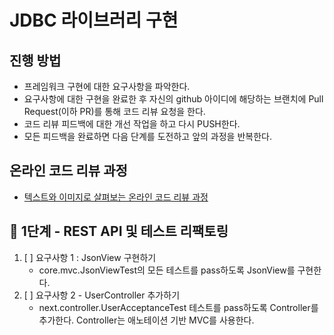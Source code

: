 # JDBC 라이브러리 구현
## 진행 방법
* 프레임워크 구현에 대한 요구사항을 파악한다.
* 요구사항에 대한 구현을 완료한 후 자신의 github 아이디에 해당하는 브랜치에 Pull Request(이하 PR)를 통해 코드 리뷰 요청을 한다.
* 코드 리뷰 피드백에 대한 개선 작업을 하고 다시 PUSH한다.
* 모든 피드백을 완료하면 다음 단계를 도전하고 앞의 과정을 반복한다.

## 온라인 코드 리뷰 과정
* [텍스트와 이미지로 살펴보는 온라인 코드 리뷰 과정](https://github.com/next-step/nextstep-docs/tree/master/codereview)

## 🚀 1단계 - REST API 및 테스트 리팩토링
1. [ ] 요구사항 1 : JsonView 구현하기
    - core.mvc.JsonViewTest의 모든 테스트를 pass하도록 JsonView를 구현한다.
2. [ ] 요구사항 2 - UserController 추가하기
    - next.controller.UserAcceptanceTest 테스트를 pass하도록 Controller를 추가한다. Controller는 애노테이션 기반 MVC를 사용한다.
